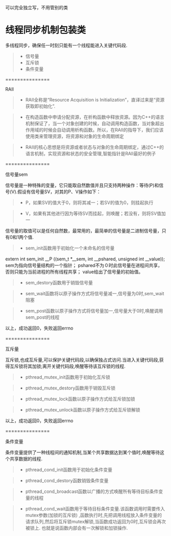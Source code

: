<!--
 * @Author: error: error: git config user.name & please set dead value or install git && error: git config user.email & please set dead value or install git & please set dead value or install git
 * @Date: 2024-04-07 18:52:18
 * @LastEditors: zjl 3106825030@qq.com
 * @LastEditTime: 2024-04-07 22:42:03
 * @FilePath: /MyWebServer/lock/README.md
 * @Description: 这是默认设置,请设置`customMade`, 打开koroFileHeader查看配置 进行设置: https://github.com/OBKoro1/koro1FileHeader/wiki/%E9%85%8D%E7%BD%AE
-->

可以完全独立写，不用管别的类

线程同步机制包装类
===============
多线程同步，确保任一时刻只能有一个线程能进入关键代码段.
> * 信号量
> * 互斥锁
> * 条件变量


===============

RAII
>* RAII全称是“Resource Acquisition is Initialization”，直译过来是“资源获取即初始化”.

>* 在构造函数中申请分配资源，在析构函数中释放资源。因为C++的语言机制保证了，当一个对象创建的时候，自动调用构造函数，当对象超出作用域的时候会自动调用析构函数。所以，在RAII的指导下，我们应该使用类来管理资源，将资源和对象的生命周期绑定

>* RAII的核心思想是将资源或者状态与对象的生命周期绑定，通过C++的语言机制，实现资源和状态的安全管理,智能指针是RAII最好的例子

===============

信号量sem

信号量是一种特殊的变量，它只能取自然数值并且只支持两种操作：等待(P)和信号(V).假设有信号量SV，对其的P、V操作如下：

>* P，如果SV的值大于0，则将其减一；若SV的值为0，则挂起执行

>* V，如果有其他进行因为等待SV而挂起，则唤醒；若没有，则将SV值加一

信号量的取值可以是任何自然数，最常用的，最简单的信号量是二进制信号量，只有0和1两个值.

>* sem_init函数用于初始化一个未命名的信号量

extern int sem_init __P ((sem_t *__sem, int __pshared, unsigned int __value));　　
sem为指向信号量结构的一个指针；
pshared不为０时此信号量在进程间共享，否则只能为当前进程的所有线程共享；
value给出了信号量的初始值。　　

>* sem_destory函数用于销毁信号量

>* sem_wait函数将以原子操作方式将信号量减一,信号量为0时,sem_wait阻塞

>* sem_post函数以原子操作方式将信号量加一,信号量大于0时,唤醒调用sem_post的线程

以上，成功返回0，失败返回errno

===============

互斥量

互斥锁,也成互斥量,可以保护关键代码段,以确保独占式访问.当进入关键代码段,获得互斥锁将其加锁;离开关键代码段,唤醒等待该互斥锁的线程.

>* pthread_mutex_init函数用于初始化互斥锁

>* pthread_mutex_destory函数用于销毁互斥锁

>* pthread_mutex_lock函数以原子操作方式给互斥锁加锁

>* pthread_mutex_unlock函数以原子操作方式给互斥锁解锁

以上，成功返回0，失败返回errno

===============

条件变量

条件变量提供了一种线程间的通知机制,当某个共享数据达到某个值时,唤醒等待这个共享数据的线程.

>* pthread_cond_init函数用于初始化条件变量

>* pthread_cond_destory函数销毁条件变量

>* pthread_cond_broadcast函数以广播的方式唤醒所有等待目标条件变量的线程

>* pthread_cond_wait函数用于等待目标条件变量.该函数调用时需要传入 mutex参数(加锁的互斥锁) ,函数执行时,先把调用线程放入条件变量的请求队列,然后将互斥锁mutex解锁,当函数成功返回为0时,互斥锁会再次被锁上. 也就是说函数内部会有一次解锁和加锁操作.


